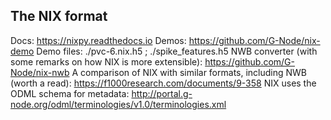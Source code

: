 ## The NIX format

Docs: https://nixpy.readthedocs.io
Demos: https://github.com/G-Node/nix-demo
Demo files: ./pvc-6.nix.h5 ; ./spike_features.h5
NWB converter (with some remarks on how NIX is more extensible): https://github.com/G-Node/nix-nwb
A comparison of NIX with similar formats, including NWB (worth a read): https://f1000research.com/documents/9-358
NIX uses the ODML schema for metadata: http://portal.g-node.org/odml/terminologies/v1.0/terminologies.xml
